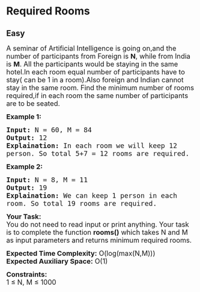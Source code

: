 # Required Rooms
## Easy
<div class="problems_problem_content__Xm_eO"><p><span style="font-size:18px">A seminar of Artificial Intelligence is going on,and the number&nbsp;of participants from Foreign is <strong>N</strong>, while from India is <strong>M</strong>. All the participants would be staying in the same hotel.In each room equal number of participants have to stay( can be 1 in a room).Also foreign and Indian cannot stay in the same room.&nbsp;Find the minimum number of rooms required,if in each room the same number of participants are to be seated.</span></p>

<p><strong><span style="font-size:18px">Example 1:</span></strong></p>

<pre><span style="font-size:18px"><strong>Input:</strong> N = 60, M = 84
<strong>Output:</strong> 12
<strong>Explaination:</strong> In each room we will keep 12 
person. So total 5+7 = 12 rooms are required.</span></pre>

<p><strong><span style="font-size:18px">Example 2:</span></strong></p>

<pre><span style="font-size:18px"><strong>Input:</strong> N = 8, M = 11
<strong>Output:</strong> 19
<strong>Explaination:</strong> We can keep 1 person in each 
room. So total 19 rooms are required.</span></pre>

<p><span style="font-size:18px"><strong>Your Task:</strong><br>
You do not need to read input or print anything. Your task is to complete the function <strong>rooms()</strong> which takes N and M as input parameters and returns minimum required rooms.</span></p>

<p><span style="font-size:18px"><strong>Expected Time Complexity:</strong> O(log(max(N,M)))<br>
<strong>Expected Auxiliary Space:</strong> O(1)</span></p>

<p><span style="font-size:18px"><strong>Constraints:</strong><br>
1 ≤ N, M ≤ 1000</span></p>
</div>